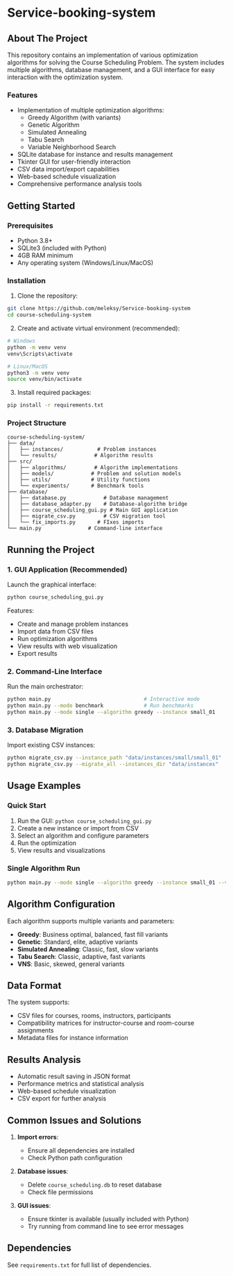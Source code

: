 # Service-booking-system

## About The Project
This repository contains an implementation of various optimization algorithms for solving the Course Scheduling Problem. The system includes multiple algorithms, database management, and a GUI interface for easy interaction with the optimization system.

### Features
- Implementation of multiple optimization algorithms:
  - Greedy Algorithm (with variants)
  - Genetic Algorithm
  - Simulated Annealing
  - Tabu Search
  - Variable Neighborhood Search
- SQLite database for instance and results management
- Tkinter GUI for user-friendly interaction
- CSV data import/export capabilities
- Web-based schedule visualization
- Comprehensive performance analysis tools

## Getting Started

### Prerequisites
- Python 3.8+
- SQLite3 (included with Python)
- 4GB RAM minimum
- Any operating system (Windows/Linux/MacOS)

### Installation

1. Clone the repository:
```bash
git clone https://github.com/meleksy/Service-booking-system
cd course-scheduling-system
```

2. Create and activate virtual environment (recommended):
```bash
# Windows
python -m venv venv
venv\Scripts\activate

# Linux/MacOS
python3 -m venv venv
source venv/bin/activate
```

3. Install required packages:
```bash
pip install -r requirements.txt
```

### Project Structure
```
course-scheduling-system/
├── data/
│   ├── instances/           # Problem instances
│   └── results/            # Algorithm results
├── src/
│   ├── algorithms/         # Algorithm implementations
│   ├── models/            # Problem and solution models
│   ├── utils/             # Utility functions
│   └── experiments/       # Benchmark tools
├── database/
│   ├── database.py            # Database management
│   ├── database_adapter.py    # Database-algorithm bridge
│   ├── course_scheduling_gui.py # Main GUI application
│   ├── migrate_csv.py         # CSV migration tool
│   └── fix_imports.py       # FIxes imports
└── main.py               # Command-line interface
```

## Running the Project

### 1. GUI Application (Recommended)
Launch the graphical interface:
```bash
python course_scheduling_gui.py
```

Features:
- Create and manage problem instances
- Import data from CSV files
- Run optimization algorithms
- View results with web visualization
- Export results

### 2. Command-Line Interface
Run the main orchestrator:
```bash
python main.py                              # Interactive mode
python main.py --mode benchmark             # Run benchmarks
python main.py --mode single --algorithm greedy --instance small_01
```

### 3. Database Migration
Import existing CSV instances:
```bash
python migrate_csv.py --instance_path "data/instances/small/small_01"
python migrate_csv.py --migrate_all --instances_dir "data/instances"
```

## Usage Examples

### Quick Start
1. Run the GUI: `python course_scheduling_gui.py`
2. Create a new instance or import from CSV
3. Select an algorithm and configure parameters
4. Run the optimization
5. View results and visualizations


### Single Algorithm Run
```bash
python main.py --mode single --algorithm greedy --instance small_01 --verbose
```

## Algorithm Configuration
Each algorithm supports multiple variants and parameters:
- **Greedy**: Business optimal, balanced, fast fill variants
- **Genetic**: Standard, elite, adaptive variants
- **Simulated Annealing**: Classic, fast, slow variants
- **Tabu Search**: Classic, adaptive, fast variants
- **VNS**: Basic, skewed, general variants

## Data Format
The system supports:
- CSV files for courses, rooms, instructors, participants
- Compatibility matrices for instructor-course and room-course assignments
- Metadata files for instance information

## Results Analysis
- Automatic result saving in JSON format
- Performance metrics and statistical analysis
- Web-based schedule visualization
- CSV export for further analysis

## Common Issues and Solutions

1. **Import errors**:
   - Ensure all dependencies are installed
   - Check Python path configuration

2. **Database issues**:
   - Delete `course_scheduling.db` to reset database
   - Check file permissions

3. **GUI issues**:
   - Ensure tkinter is available (usually included with Python)
   - Try running from command line to see error messages

## Dependencies
See `requirements.txt` for full list of dependencies.

